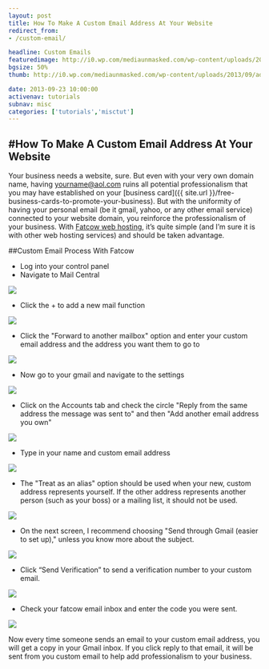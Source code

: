 ```yaml
---
layout: post
title: How To Make A Custom Email Address At Your Website
redirect_from:
- /custom-email/

headline: Custom Emails
featuredimage: http://i0.wp.com/mediaunmasked.com/wp-content/uploads/2013/09/add-email-address.jpg?zoom=1.5&resize=779%2C666
bgsize: 50%
thumb: http://i0.wp.com/mediaunmasked.com/wp-content/uploads/2013/09/add-email-address.jpg?zoom=1.5&resize=779%2C666

date: 2013-09-23 10:00:00
activenav: tutorials
subnav: misc
categories: ['tutorials','misctut']
---
```

#How To Make A Custom Email Address At Your Website
---

Your business needs a website, sure. But even with your very own domain name, having yourname@aol.com ruins all potential professionalism that you may have established on your [business card]({{ site.url }}/free-business-cards-to-promote-your-business). But with the uniformity of having your personal email (be it gmail, yahoo, or any other email service) connected to your website domain, you reinforce the professionalism of your business. With [Fatcow web hosting](http://www.fatcow.com/join/index.bml?AffID=710737), it’s quite simple (and I’m sure it is with other web hosting services) and should be taken advantage.

##Custom Email Process With Fatcow

* Log into your control panel
* Navigate to Mail Central

![](http://i0.wp.com/i.imgur.com/AJGTbGW.jpg?zoom=1.5&resize=939%2C444)

* Click the + to add a new mail function

![](http://i1.wp.com/i.imgur.com/9U5ddMY.jpg?zoom=1.5&resize=719%2C316)

* Click the "Forward to another mailbox" option and enter your custom email address and the address you want them to go to

![](http://i0.wp.com/i.imgur.com/9YegnuT.jpg?zoom=1.5&resize=719%2C488)

* Now go to your gmail and navigate to the settings

![](http://i2.wp.com/i.imgur.com/8LMcjg1.jpg?zoom=1.5&resize=264%2C243)

* Click on the Accounts tab and check the circle "Reply from the same address the message was sent to" and then "Add another email address you own"

![](http://i1.wp.com/i.imgur.com/QXK6SYP.jpg?zoom=1.5&resize=779%2C666)

* Type in your name and custom email address

![](http://i2.wp.com/i.imgur.com/uUufhDq.jpg?zoom=1.5&resize=632%2C571)

* The "Treat as an alias" option should be used when your new, custom address represents yourself. If the other address represents another person (such as your boss) or a mailing list, it should not be used.

![](http://i0.wp.com/i.imgur.com/wGOqHLL.jpg?zoom=1.5&resize=508%2C119)

* On the next screen, I recommend choosing "Send through Gmail (easier to set up)," unless you know more about the subject.

![](http://i1.wp.com/i.imgur.com/784dFCO.jpg?zoom=1.5&resize=632%2C571)

* Click “Send Verification” to send a verification number to your custom email.

![](http://i0.wp.com/i.imgur.com/XM01MOp.jpg?zoom=1.5&resize=632%2C571)

* Check your fatcow email inbox and enter the code you were sent.

![](http://i0.wp.com/i.imgur.com/2cBxVRw.jpg?zoom=1.5&resize=632%2C571)

Now every time someone sends an email to your custom email address, you will get a copy in your Gmail inbox. If you click reply to that email, it will be sent from you custom email to help add professionalism to your business.